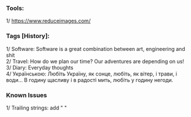 ### Tools:
1/ https://www.reduceimages.com/  

### Tags [History]:
1/ Software: Software is a great combination between art, engineering and shit  
2/ Travel: How do we plan our time? Our adventures are depending on us!  
3/ Diary: Everyday thoughts  
4/ Українською: Любіть Україну, як сонце, любіть, як вітер, і трави, і води… В годину щасливу і в радості мить, любіть у годину негоди.

### Known Issues
1/ Trailing strings: add "&nbsp;"
